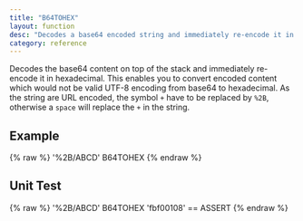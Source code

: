 ```yaml
---
title: "B64TOHEX"
layout: function
desc: "Decodes a base64 encoded string and immediately re-encode it in hex."
category: reference
---
```


Decodes the base64 content on top of the stack and immediately re-encode it in hexadecimal. This enables you to convert encoded content which would not be valid UTF-8 encoding from base64 to hexadecimal. As the string are URL encoded, the symbol `+` have to be replaced by `%2B`, otherwise a `space` will replace the `+` in the string.

## Example ##

{% raw %}
<warp10-warpscript-widget backend="{{backend}}"  exec-endpoint="{{execEndpoint}}">'%2B/ABCD'
B64TOHEX
</warp10-warpscript-widget>
{% endraw %}    

## Unit Test ##

{% raw %}
<warp10-warpscript-widget backend="{{backend}}"  exec-endpoint="{{execEndpoint}}">'%2B/ABCD' B64TOHEX
'fbf00108' == ASSERT
</warp10-warpscript-widget>
{% endraw %}
